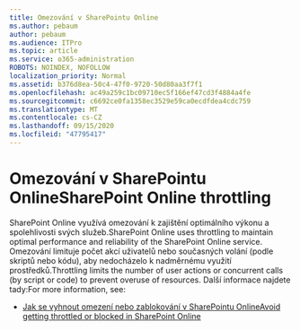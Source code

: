 ```yaml
---
title: Omezování v SharePointu Online
ms.author: pebaum
author: pebaum
ms.audience: ITPro
ms.topic: article
ms.service: o365-administration
ROBOTS: NOINDEX, NOFOLLOW
localization_priority: Normal
ms.assetid: b376d8ea-50c4-47f0-9720-50d80aa3f7f1
ms.openlocfilehash: ac49a259c1bc09710ec5f166ef47cd3f4884a4fe
ms.sourcegitcommit: c6692ce0fa1358ec3529e59ca0ecdfdea4cdc759
ms.translationtype: MT
ms.contentlocale: cs-CZ
ms.lasthandoff: 09/15/2020
ms.locfileid: "47795417"
---
```

# <a name="sharepoint-online-throttling"></a><span data-ttu-id="d6bad-102">Omezování v SharePointu Online</span><span class="sxs-lookup"><span data-stu-id="d6bad-102">SharePoint Online throttling</span></span>

<span data-ttu-id="d6bad-103">SharePoint Online využívá omezování k zajištění optimálního výkonu a spolehlivosti svých služeb.</span><span class="sxs-lookup"><span data-stu-id="d6bad-103">SharePoint Online uses throttling to maintain optimal performance and reliability of the SharePoint Online service.</span></span> <span data-ttu-id="d6bad-104">Omezování limituje počet akcí uživatelů nebo současných volání (podle skriptů nebo kódu), aby nedocházelo k nadměrnému využití prostředků.</span><span class="sxs-lookup"><span data-stu-id="d6bad-104">Throttling limits the number of user actions or concurrent calls (by script or code) to prevent overuse of resources.</span></span> <span data-ttu-id="d6bad-105">Další informace najdete tady:</span><span class="sxs-lookup"><span data-stu-id="d6bad-105">For more information, see:</span></span>

- [<span data-ttu-id="d6bad-106">Jak se vyhnout omezení nebo zablokování v SharePointu Online</span><span class="sxs-lookup"><span data-stu-id="d6bad-106">Avoid getting throttled or blocked in SharePoint Online</span></span>](https://docs.microsoft.com/sharepoint/dev/general-development/how-to-avoid-getting-throttled-or-blocked-in-sharepoint-online)
